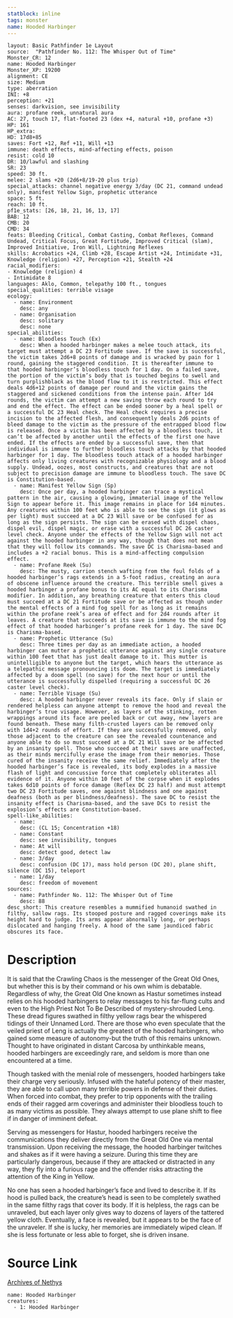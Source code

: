 ```yaml
---
statblock: inline
tags: monster
name: Hooded Harbinger
---
```

```statblock
layout: Basic Pathfinder 1e Layout
source:  "Pathfinder No. 112: The Whisper Out of Time"
Monster_CR: 12
name: Hooded Harbinger
Monster_XP: 19200
alignment: CE
size: Medium
type: aberration
INI: +8
perception: +21
senses: darkvision, see invisibility
aura: profane reek, unnatural aura
AC: 27, touch 17, flat-footed 23 (dex +4, natural +10, profane +3)
HP: 161
HP_extra: 
HD: 17d8+85
saves: Fort +12, Ref +11, Will +13
immune: death effects, mind-affecting effects, poison
resist: cold 10
DR: 10/lawful and slashing
SR: 23
speed: 30 ft.
melee: 2 slams +20 (2d6+8/19-20 plus trip)
special_attacks: channel negative energy 3/day (DC 21, command undead only), manifest Yellow Sign, prophetic utterance
space: 5 ft.
reach: 10 ft.
pf1e_stats: [26, 18, 21, 16, 13, 17]
BAB: 12
CMB: 20
CMD: 34
feats: Bleeding Critical, Combat Casting, Combat Reflexes, Command Undead, Critical Focus, Great Fortitude, Improved Critical (slam), Improved Initiative, Iron Will, Lightning Reflexes
skills: Acrobatics +24, Climb +28, Escape Artist +24, Intimidate +31, Knowledge (religion) +27, Perception +21, Stealth +24
racial_modifiers:
- Knowledge (religion) 4
- Intimidate 8
languages: Aklo, Common, telepathy 100 ft., tongues
special_qualities: terrible visage
ecology:
  - name: Environment
    desc: any
  - name: Organisation
    desc: solitary
    desc: none
special_abilities:
  - name: Bloodless Touch (Ex)
    desc: When a hooded harbinger makes a melee touch attack, its target must attempt a DC 23 Fortitude save. If the save is successful, the victim takes 2d6+8 points of damage and is wracked by pain for 1 round, gaining the staggered condition. It is thereafter immune to that hooded harbinger’s bloodless touch for 1 day. On a failed save, the portion of the victim’s body that is touched begins to swell and turn purplishblack as the blood flow to it is restricted. This effect deals 4d6+12 points of damage per round and the victim gains the staggered and sickened conditions from the intense pain. After 1d4 rounds, the victim can attempt a new saving throw each round to try and end the effect. The effect can be ended sooner by a heal spell or a successful DC 23 Heal check. The Heal check requires a precise incision to the affected flesh, and consequently deals 2d6 points of bleed damage to the victim as the pressure of the entrapped blood flow is released. Once a victim has been affected by a bloodless touch, it can’t be affected by another until the effects of the first one have ended. If the effects are ended by a successful save, then that individual is immune to further bloodless touch attacks by that hooded harbinger for 1 day. The bloodless touch attack of a hooded harbinger affects only living creatures with recognizable physiology and a blood supply. Undead, oozes, most constructs, and creatures that are not subject to precision damage are immune to bloodless touch. The save DC is Constitution-based.
  - name: Manifest Yellow Sign (Sp)
    desc: Once per day, a hooded harbinger can trace a mystical pattern in the air, causing a glowing, immaterial image of the Yellow Sign to appear before it. This image remains in place for 1d4 minutes. Any creatures within 100 feet who is able to see the sign (it glows as per light) must succeed at a DC 23 Will save or be confused for as long as the sign persists. The sign can be erased with dispel chaos, dispel evil, dispel magic, or erase with a successful DC 26 caster level check. Anyone under the effects of the Yellow Sign will not act against the hooded harbinger in any way, though that does not mean that they will follow its commands. The save DC is Charisma-based and includes a +2 racial bonus. This is a mind-affecting compulsion effect.
  - name: Profane Reek (Su)
    desc: The musty, carrion stench wafting from the foul folds of a hooded harbinger’s rags extends in a 5-foot radius, creating an aura of obscene influence around the creature. This terrible smell gives a hooded harbinger a profane bonus to its AC equal to its Charisma modifier. In addition, any breathing creature that enters this cloud must succeed at a DC 21 Fortitude save or be affected as though under the mental effects of a mind fog spell for as long as it remains within the profane reek’s area of effect and for 2d4 rounds after it leaves. A creature that succeeds at its save is immune to the mind fog effect of that hooded harbinger’s profane reek for 1 day. The save DC is Charisma-based.
  - name: Prophetic Utterance (Su)
    desc: Three times per day as an immediate action, a hooded harbinger can mutter a prophetic utterance against any single creature within 100 feet that has just dealt damage to it. This mutter is unintelligible to anyone but the target, which hears the utterance as a telepathic message pronouncing its doom. The target is immediately affected by a doom spell (no save) for the next hour or until the utterance is successfully dispelled (requiring a successful DC 26 caster level check).
  - name: Terrible Visage (Su)
    desc: A hooded harbinger never reveals its face. Only if slain or rendered helpless can anyone attempt to remove the hood and reveal the harbinger’s true visage. However, as layers of the stinking, rotten wrappings around its face are peeled back or cut away, new layers are found beneath. These many filth-crusted layers can be removed only with 1d4+2 rounds of effort. If they are successfully removed, only those adjacent to the creature can see the revealed countenance and anyone able to do so must succeed at a DC 21 Will save or be affected by an insanity spell. Those who succeed at their saves are unaffected, as their minds mercifully erase the image from their memories. Those cured of the insanity receive the same relief. Immediately after the hooded harbinger’s face is revealed, its body explodes in a massive flash of light and concussive force that completely obliterates all evidence of it. Anyone within 10 feet of the corpse when it explodes takes 6d10 points of force damage (Reflex DC 23 half) and must attempt two DC 23 Fortitude saves, one against blindness and one against deafness (both as per blindness/deafness). The save DC to resist the insanity effect is Charisma-based, and the save DCs to resist the explosion’s effects are Constitution-based.
spell-like_abilities:
  - name:
    desc: (CL 15; Concentration +18)
  - name: Constant
    desc: see invisibility, tongues
  - name: At will
    desc: detect good, detect law
  - name: 3/day
    desc: confusion (DC 17), mass hold person (DC 20), plane shift, silence (DC 15), teleport
  - name: 1/day
    desc: freedom of movement
sources:
  - name: Pathfinder No. 112: The Whisper Out of Time
    desc: 88
desc_short: This creature resembles a mummified humanoid swathed in filthy, sallow rags. Its stooped posture and ragged coverings make its height hard to judge. Its arms appear abnormally long, or perhaps dislocated and hanging freely. A hood of the same jaundiced fabric obscures its face.
```
# Description
It is said that the Crawling Chaos is the messenger of the Great Old Ones, but whether this is by their command or his own whim is debatable. Regardless of why, the Great Old One known as Hastur sometimes instead relies on his hooded harbingers to relay messages to his far-flung cults and even to the High Priest Not To Be Described of mystery-shrouded Leng. These dread figures swathed in filthy yellow rags bear the whispered tidings of their Unnamed Lord. There are those who even speculate that the veiled priest of Leng is actually the greatest of the hooded harbingers, who gained some measure of autonomy-but the truth of this remains unknown. Thought to have originated in distant Carcosa by unthinkable means, hooded harbingers are exceedingly rare, and seldom is more than one encountered at a time.

Though tasked with the menial role of messengers, hooded harbingers take their charge very seriously. Infused with the hateful potency of their master, they are able to call upon many terrible powers in defense of their duties. When forced into combat, they prefer to trip opponents with the trailing ends of their ragged arm coverings and administer their bloodless touch to as many victims as possible. They always attempt to use plane shift to flee if in danger of imminent defeat.

Serving as messengers for Hastur, hooded harbingers receive the communications they deliver directly from the Great Old One via mental transmission. Upon receiving the message, the hooded harbinger twitches and shakes as if it were having a seizure. During this time they are particularly dangerous, because if they are attacked or distracted in any way, they fly into a furious rage and the offender risks attracting the attention of the King in Yellow.

No one has seen a hooded harbinger’s face and lived to describe it. If its hood is pulled back, the creature’s head is seen to be completely swathed in the same filthy rags that cover its body. If it is helpless, the rags can be unraveled, but each layer only gives way to dozens of layers of the tattered yellow cloth. Eventually, a face is revealed, but it appears to be the face of the unraveler. If she is lucky, her memories are immediately wiped clean. If she is less fortunate or less able to forget, she is driven insane.
# Source Link
[Archives of Nethys](https://aonprd.com/MonsterDisplay.aspx?ItemName=Hooded%20Harbinger)
```encounter-table
name: Hooded Harbinger
creatures:
  - 1: Hooded Harbinger
```
